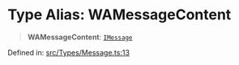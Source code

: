 # Type Alias: WAMessageContent

> **WAMessageContent**: [`IMessage`](../namespaces/proto/interfaces/IMessage.md)

Defined in: [src/Types/Message.ts:13](https://github.com/Fokusdotid/bail/blob/fcd0cec6f26de1fb545eb2e03fa5c63fbad99d3d/src/Types/Message.ts#L13)

